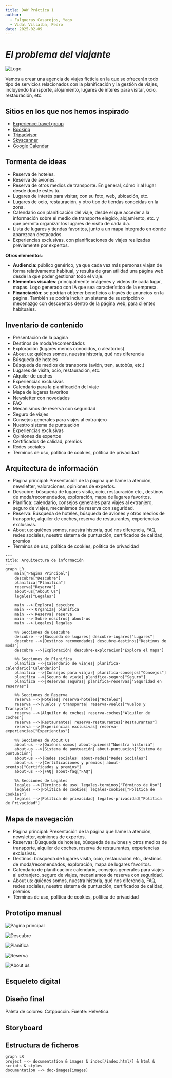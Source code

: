 ```yaml
---
title: DAW Práctica 1
author:
  - Falgueras Casarejos, Yago
  - Vidal Villalba, Pedro
date: 2025-02-09
---
```

# *El problema del viajante*
![Logo](images/logo.webp)

Vamos a crear una agencia de viajes ficticia en la que se ofrecerán todo tipo de servicios relacionados con la planificación y la gestión de viajes, incluyendo transporte, alojamiento, lugares de interés para visitar, ocio, restauración, etc.

## Sitios en los que nos hemos inspirado
- [Experience travel group](https://experiencetravelgroup.com)
- [Booking](https://booking.com)
- [Tripadvisor](https://tripadvisor.es)
- [Skyscanner](https://skyscanner.es)
- [Google Calendar](https://calendar.google.com/calendar/u/0/r)

## Tormenta de ideas
- Reserva de hoteles.
- Reserva de aviones.
- Reserva de otros medios de transporte. En general, cómo ir al lugar desde donde estés tú.
- Lugares de interés para visitar, con su foto, web, ubicación, etc. 
- Lugares de ocio, restauración, y otro tipo de tiendas conocidas en la zona.
- Calendario con planificación del viaje, desde el que acceder a la información sobre el medio de transporte elegido, alojamiento, etc. y que permita organizar los lugares de visita de cada día.
- Lista de lugares y tiendas favoritos, junto a un mapa integrado en donde aparezcan destacados.
- Experiencias exclusivas, con planificaciones de viajes realizadas previamente por expertos.

**Otros elementos**:
-  **Audiencia**: público genérico, ya que cada vez más personas viajan de forma relativamente habitual, y resulta de gran utilidad una página web desde la que poder gestionar todo el viaje.
-  **Elementos visuales**: principalmente imágenes y vídeos de cada lugar, mapas. Logo generado con IA que sea característico de la empresa.
-  **Financiación**: se podrían obtener beneficios a través de anuncios en la página. También se podría incluir un sistema de suscripción o mecenazgo con descuentos dentro de la página web, para clientes habituales.


## Inventario de contenido
- Presentación de la página
- Destinos de moda/recomendados
- Exploración (lugares menos conocidos, o aleatorios)
- About us: quiénes somos, nuestra historia, qué nos diferencia 
- Búsqueda de hoteles
- Búsqueda de medios de transporte (avión, tren, autobús, etc.)
- Lugares de visita, ocio, restauración, etc.
- Alquiler de coches
- Experiencias exclusivas
- Calendario para la planificación del viaje
- Mapa de lugares favoritos
- Newsletter con novedades
- FAQ
- Mecanismos de reserva con seguridad
- Seguro de viajes
- Consejos generales para viajes al extranjero
- Nuestro sistema de puntuación
- Experiencias exclusivas
- Opiniones de expertos 
- Certificados de calidad, premios
- Redes sociales
- Términos de uso, política de cookies, política de privacidad

## Arquitectura de información
- Página principal: Presentación de la página que llame la atención, newsletter, valoraciones, opiniones de expertos.
- Descubre: búsqueda de lugares visita, ocio, restauración etc., destinos de moda/recomendados, exploración, mapa de lugares favoritos.
- Planifica: calendario, consejos generales para viajes al extranjero, seguro de viajes, mecanismos de reserva con seguridad.
- Reserva: Búsqueda de hoteles, búsqueda de aviones y otros medios de transporte, alquiler de coches, reserva de restaurantes, experiencias exclusivas.
- About us: quiénes somos, nuestra historia, qué nos diferencia, FAQ, redes sociales, nuestro sistema de puntuación, certificados de calidad, premios
- Términos de uso, política de cookies, política de privacidad


```mermaid
---
title: Arquitectura de información
---
graph LR
    main["Página Principal"] 
    descubre["Descubre"] 
    planifica["Planifica"] 
    reserva["Reserva"] 
    about-us["About Us"] 
    legales["Legales"] 

    main -->|Explora| descubre
    main -->|Organiza| planifica
    main -->|Reserva| reserva
    main -->|Sobre nosotros| about-us
    main -->|Legales| legales

    %% Secciones de Descubre
    descubre -->|Búsqueda de lugares| descubre-lugares["Lugares"]
    descubre -->|Destinos recomendados| descubre-destinos["Destinos de moda"]
    descubre -->|Exploración| descubre-exploracion["Explora el mapa"]

    %% Secciones de Planifica
    planifica -->|Calendario de viajes| planifica-calendario["Calendario"]
    planifica -->|Consejos para viajar| planifica-consejos["Consejos"]
    planifica -->|Seguro de viaje| planifica-seguro["Seguro"]
    planifica -->|Reservas seguras| planifica-reservas["Seguridad en reservas"]

    %% Secciones de Reserva
    reserva -->|Hoteles| reserva-hoteles["Hoteles"]
    reserva -->|Vuelos y transporte| reserva-vuelos["Vuelos y Transporte"]
    reserva -->|Alquiler de coches| reserva-coches["Alquiler de coches"]
    reserva -->|Restaurantes| reserva-restaurantes["Restaurantes"]
    reserva -->|Experiencias exclusivas| reserva-experiencias["Experiencias"]

    %% Secciones de About Us
    about-us -->|Quiénes somos| about-quienes["Nuestra historia"]
    about-us -->|Sistema de puntuación| about-puntuacion["Sistema de puntuación"]
    about-us -->|Redes sociales| about-redes["Redes Sociales"]
    about-us -->|Certificaciones y premios| about-premios["Certificados y premios"]
    about-us -->|FAQ| about-faq["FAQ"]

    %% Secciones de Legales
    legales -->|Términos de uso| legales-terminos["Términos de Uso"]
    legales -->|Política de cookies| legales-cookies["Política de Cookies"]
    legales -->|Política de privacidad| legales-privacidad["Política de Privacidad"]
```
## Mapa de navegación
- Página principal: Presentación de la página que llame la atención, newsletter, opiniones de expertos.
- Reservas: Búsqueda de hoteles, búsqueda de aviones y otros medios de transporte, alquiler de coches, reserva de restaurantes, experiencias exclusivas.
- Destinos: búsqueda de lugares visita, ocio, restauración etc., destinos de moda/recomendados, exploración, mapa de lugares favoritos.
- Calendario de planificación: calendario, consejos generales para viajes al extranjero, seguro de viajes, mecanismos de reserva con seguridad.
- About us: quiénes somos, nuestra historia, qué nos diferencia, FAQ, redes sociales, nuestro sistema de puntuación, certificados de calidad, premios
- Términos de uso, política de cookies, política de privacidad

## Prototipo manual

![Página principal](images/1-principal.jpg)

![Descubre](images/2-descubre.jpg)

![Planifica](images/3-planifica.jpg)

![Reserva](images/4-reserva.jpg)

![About us](images/5-about_us.jpg)

## Esqueleto digital

## Diseño final
Paleta de colores: Catppuccin.
Fuente: Helvetica.
 
## Storyboard

## Estructura de ficheros
```mermaid
graph LR
project --> documentation & images & index[/index.html/] & html & scripts & styles
documentation --> doc-images[images]
```
